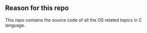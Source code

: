 ## Reason for this repo 
This repo contains the source code of all the OS related topics in C language.
